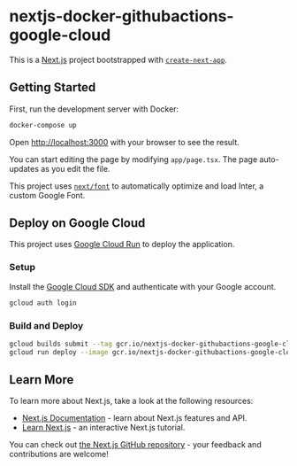 # nextjs-docker-githubactions-google-cloud

This is a [Next.js](https://nextjs.org/) project bootstrapped with [`create-next-app`](https://github.com/vercel/next.js/tree/canary/packages/create-next-app).

## Getting Started

First, run the development server with Docker:

```bash
docker-compose up
``` 

Open [http://localhost:3000](http://localhost:3000) with your browser to see the result.

You can start editing the page by modifying `app/page.tsx`. The page auto-updates as you edit the file.

This project uses [`next/font`](https://nextjs.org/docs/basic-features/font-optimization) to automatically optimize and load Inter, a custom Google Font.

## Deploy on Google Cloud

This project uses [Google Cloud Run](https://cloud.google.com/run) to deploy the application.

### Setup
Install the [Google Cloud SDK](https://cloud.google.com/sdk/docs/install) and authenticate with your Google account.

```bash
gcloud auth login
```

### Build and Deploy
```bash
gcloud builds submit --tag gcr.io/nextjs-docker-githubactions-google-cloud/nextjs-docker-githubactions-google-cloud
gcloud run deploy --image gcr.io/nextjs-docker-githubactions-google-cloud/nextjs-docker-githubactions-google-cloud --platform managed
```


## Learn More

To learn more about Next.js, take a look at the following resources:

- [Next.js Documentation](https://nextjs.org/docs) - learn about Next.js features and API.
- [Learn Next.js](https://nextjs.org/learn) - an interactive Next.js tutorial.

You can check out [the Next.js GitHub repository](https://github.com/vercel/next.js/) - your feedback and contributions are welcome!
